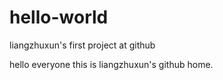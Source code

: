# hello-world
liangzhuxun's first project at github

hello everyone this is liangzhuxun's github home.
